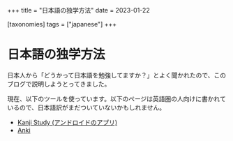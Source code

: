 +++
title = "日本語の独学方法"
date = 2023-01-22

[taxonomies]
tags = ["japanese"]
+++

# 日本語の独学方法

日本人から「どうかって日本語を勉強してますか？」とよく聞かれたので、このブログで説明しようとってきました。

現在、以下のツールを使っています。以下のページは英語圏の人向けに書かれているので、日本語訳がまだついていないかもしれません。

- [Kanji Study (アンドロイドのアプリ)](@/blog/kanji-study/index.md)
- [Anki](@/blog/anki-for-japanese/index.md)
